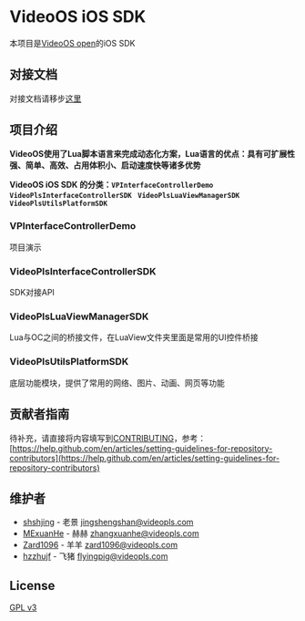 # VideoOS iOS SDK
本项目是[VideoOS open](http://videojj.com/videoos-open/)的iOS SDK

## 对接文档
对接文档请移步[这里](docs/index.md)

## 项目介绍
**VideoOS使用了Lua脚本语言来完成动态化方案，Lua语言的优点：具有可扩展性强、简单、高效、占用体积小、启动速度快等诸多优势**

**VideoOS iOS SDK 的分类：```VPInterfaceControllerDemo``` ```VideoPlsInterfaceControllerSDK ``` ```VideoPlsLuaViewManagerSDK ``` ```VideoPlsUtilsPlatformSDK ```**

### VPInterfaceControllerDemo
项目演示

### VideoPlsInterfaceControllerSDK
SDK对接API 

### VideoPlsLuaViewManagerSDK
Lua与OC之间的桥接文件，在LuaView文件夹里面是常用的UI控件桥接

### VideoPlsUtilsPlatformSDK
底层功能模块，提供了常用的网络、图片、动画、网页等功能 

## 贡献者指南
待补充，请直接将内容填写到[CONTRIBUTING](CONTRIBUTING)，参考：[https://help.github.com/en/articles/setting-guidelines-for-repository-contributors](https://help.github.com/en/articles/setting-guidelines-for-repository-contributors)

## 维护者
* [shshjing](https://github.com/shshjing) - 老景 <jingshengshan@videopls.com>
* [MExuanHe](https://github.com/MExuanHe) - 赫赫 <zhangxuanhe@videopls.com>
* [Zard1096](https://github.com/Zard1096) - 羊羊 <zard1096@videopls.com>
* [hzzhujf](https://github.com/hzzhujf) - 飞猪 <flyingpig@videopls.com>

## License
[GPL v3](LICENSE)

